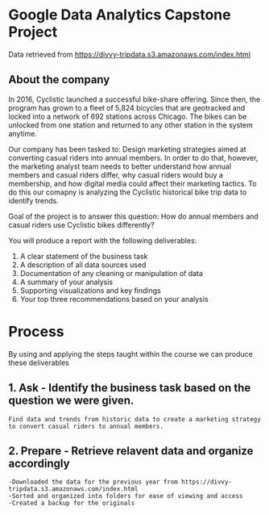 
# Google Data Analytics Capstone Project
Data retrieved from https://divvy-tripdata.s3.amazonaws.com/index.html 

## About the company
In 2016, Cyclistic launched a successful bike-share offering. Since then, the program has grown to a fleet of 5,824 bicycles that
are geotracked and locked into a network of 692 stations across Chicago. The bikes can be unlocked from one station and
returned to any other station in the system anytime.

Our company has been tasked to: Design marketing strategies aimed at converting casual riders into annual members. In order to
do that, however, the marketing analyst team needs to better understand how annual members and casual riders differ, why
casual riders would buy a membership, and how digital media could affect their marketing tactics. To do this our comapny is
analyzing the Cyclistic historical bike trip data to identify trends.


Goal of the project is to answer this question:
How do annual members and casual riders use Cyclistic bikes
differently?

You will produce a report with the following deliverables:
1. A clear statement of the business task
2. A description of all data sources used
3. Documentation of any cleaning or manipulation of data
4. A summary of your analysis
5. Supporting visualizations and key findings
6. Your top three recommendations based on your analysis


  

# Process
By using and applying the steps taught within the course we can produce these deliverables

## 1. Ask - Identify the business task based on the question we were given.

    Find data and trends from historic data to create a marketing strategy to convert casual riders to annual members.

  
## 2. Prepare - Retrieve relavent data and organize accordingly
 
    -Downloaded the data for the previous year from https://divvy-tripdata.s3.amazonaws.com/index.html
    -Sorted and organized into folders for ease of viewing and access
    -Created a backup for the originals


